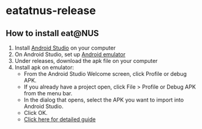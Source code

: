# eatatnus-release

## How to install eat@NUS
1. Install [Android Studio](https://developer.android.com/studio) on your computer
2. On Android Studio, set up [Android emulator](https://docs.expo.dev/workflow/android-studio-emulator/)
3. Under releases, download the apk file on your computer
4. Install apk on emulator:
   * From the Android Studio Welcome screen, click Profile or debug APK.
   * If you already have a project open, click File > Profile or Debug APK from the menu bar.
   * In the dialog that opens, select the APK you want to import into Android Studio.
   * Click OK.
   * [Click here for detailed guide](https://developer.android.com/studio/debug/apk-debugger)

